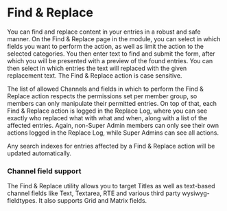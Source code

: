 <!--
    This source file is part of the open source project
    ExpressionEngine User Guide (https://github.com/ExpressionEngine/ExpressionEngine-User-Guide)

    @link      https://expressionengine.com/
    @copyright Copyright (c) 2003-2020, Packet Tide, LLC (https://packettide.com)
    @license   https://expressionengine.com/license Licensed under Apache License, Version 2.0
-->
# Find & Replace

You can find and replace content in your entries in a robust and safe manner. On the Find & Replace page in the module, you can select in which fields you want to perform the action, as well as limit the action to the selected categories. You then enter text to find and submit the form, after which you will be presented with a preview of the found entries. You can then select in which entries the text will replaced with the given replacement text. The Find & Replace action is case sensitive.

The list of allowed Channels and fields in which to perform the Find & Replace action respects the permissions set per member group, so members can only manipulate their permitted entries. On top of that, each Find & Replace action is logged in the Replace Log, where you can see exactly who replaced what with what and when, along with a list of the affected entries. Again, non-Super Admin members can only see their own actions logged in the Replace Log, while Super Admins can see all actions.

Any search indexes for entries affected by a Find & Replace action will be updated automatically.

### Channel field support

The Find & Replace utility allows you to target Titles as well as text-based channel fields like Text, Textarea, RTE and various third party wysiwyg-fieldtypes. It also supports Grid and Matrix fields.